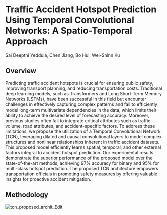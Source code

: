 # Traffic Accident Hotspot Prediction Using Temporal Convolutional Networks: A Spatio-Temporal Approach

Sai Deepthi Yeddula, Chen Jiang, Bo Hui, Wei-Shinn Ku

## Overview
Predicting traffic accident hotspots is crucial for ensuring public safety, improving transport planning, and reducing transportation costs. Traditional deep learning models, such as Transformers and Long Short-Term Memory Networks (LSTMs), have been successful in this field but encounter challenges in effectively capturing complex patterns and fail to efficiently model long-term multivariate dependencies in the data, which limits their ability to achieve the desired level of forecasting accuracy. Moreover, previous studies often fail to integrate critical attributes such as traffic volume, road attributes, and accident-specific factors. To address these limitations, we propose the utilization of a Temporal Convolutional Network (TCN),  leveraging dilated and causal convolutional layers to model complex structures and nonlinear relationships inherent in traffic accident datasets. This proposed model efficiently learns spatial, temporal, and other external factors integral to accident hotspot prediction. Our experimental results demonstrate the superior performance of the proposed model over the state-of-the-art methods, achieving 97\% accuracy for binary and 95\% for multi-class hotspot prediction. The proposed TCN architecture empowers transportation officials in promoting safety measures by offering valuable insights for proactive accident mitigation.

## Methodology
![tcn_proposed_archit_Edit](https://github.com/SaiDeepthiYeddula/TCN_Accident-Hotspot-Predict/assets/42706378/47a4259b-f9bf-4670-8c7c-a8ed127a0264)
